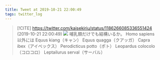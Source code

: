 ```yaml
---
title: Tweet at 2019-10-21 22:00:49
tags: twitter_log
---
```


> [!CITE] https://twitter.com/kaisekiriu/status/1186266085336551424 (2019-10-21 22:00:49)
> ![](https://twitter.com/kaisekiriu/status/1186266085336551424)
> 哺乳類だけでも結構いるか。
> Homo sapiens以外には
> Equus kiang（キャン）
> Equus quagga（クアッガ）
> Capra ibex（アイベックス）
> Perodicticus potto（ポト）
> Leopardus colocolo（コロコロ）
> Leptailurus serval（サーバル）
